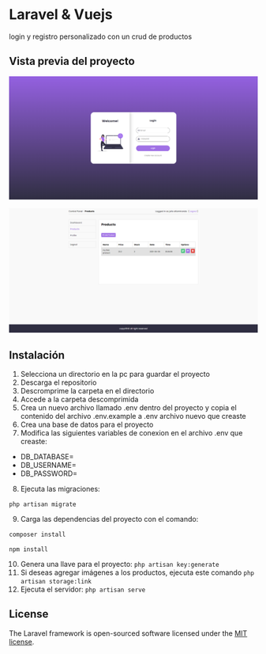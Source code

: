 # Laravel & Vuejs

login y registro personalizado con un crud de productos

## Vista previa del proyecto
!["preview"](https://github.com/JulioAltamiranda/laravel-vue-js/blob/master/public/img/Screenshot%202021-06-04%20204816.png "preview")	

!["preview"](https://github.com/JulioAltamiranda/laravel-vue-js/blob/master/public/img/Screenshot%202021-06-04%20204645.png "preview")	

## Instalación
1. Selecciona un directorio en la pc para guardar el proyecto
2. Descarga el repositorio 
3. Descromprime la carpeta en el directorio
4. Accede a la carpeta descomprimida
5. Crea un nuevo archivo llamado .env dentro del proyecto y copia el contenido del archivo .env.example a .env archivo nuevo que creaste
6. Crea una base de datos para el proyecto
7. Modifica las siguientes variables de conexion en el archivo .env que creaste:
* DB_DATABASE=
* DB_USERNAME=
* DB_PASSWORD=
8. Ejecuta las migraciones:  
```
php artisan migrate 
```
9. Carga las dependencias del proyecto con el comando:  
```
composer install
```
```
npm install
```
10. Genera una llave para el proyecto: `php artisan key:generate`
11. Si deseas agregar imágenes a los productos, ejecuta este comando `php artisan storage:link`
12. Ejecuta el servidor: `php artisan serve`

## License

The Laravel framework is open-sourced software licensed under the [MIT license](https://opensource.org/licenses/MIT).
